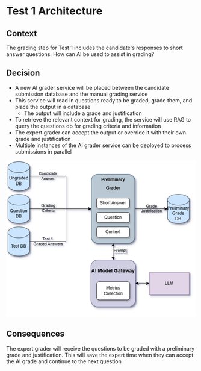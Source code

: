 # Test 1 Architecture

## Context

The grading step for Test 1 includes the candidate's responses to short answer questions. How can AI be used to assist in grading? 

## Decision

- A new AI grader service will be placed between the candidate submission database and the manual grading service
- This service will read in questions ready to be graded, grade them, and place the output in a database
    - The output will include a grade and justification
- To retrieve the relevant context for grading, the service will use RAG to query the questions db for grading criteria and information
- The expert grader can accept the output or override it with their own grade and justification
- Multiple instances of the AI grader service can be deployed to process submissions in parallel

![](../../images/test-1-architecture.png)

## Consequences

The expert grader will receive the questions to be graded with a preliminary grade and justification. This will save the expert time when they can accept the AI grade and continue to the next question